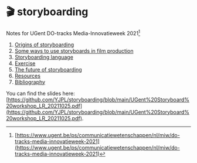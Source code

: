 # :clapper: storyboarding
Notes for UGent DO-tracks Media-Innovatieweek 2021[^1]

1. [Origins of storyboarding](https://github.com/YJPL/storyboarding/blob/main/01%20Origins%20of%20storyboarding.md)
2. [Some ways to use storyboards in film production](https://github.com/YJPL/storyboarding/blob/main/02%20How%20we%20can%20use%20storyboards.md)
3. [Storyboarding language](https://github.com/YJPL/storyboarding/blob/main/03%20Storyboarding%20language.md)
4. [Exercise](https://github.com/YJPL/storyboarding/blob/main/04%20Exercise.md)
5. [The future of storyboarding](https://github.com/YJPL/storyboarding/blob/main/05%20The%20future%20of%20storyboarding.md)
6. [Resources](https://github.com/YJPL/storyboarding/blob/main/06%20Resources.md)
7. [Bibliography](https://github.com/YJPL/storyboarding/blob/main/07%20Bibliography.md)

[^1]:[https://www.ugent.be/ps/communicatiewetenschappen/nl/miw/do-tracks-media-innovatieweek-2021](https://www.ugent.be/ps/communicatiewetenschappen/nl/miw/do-tracks-media-innovatieweek-2021)

You can find the slides here: [https://github.com/YJPL/storyboarding/blob/main/UGent%20Storyboard%20workshop_LR_20211025.pdf](https://github.com/YJPL/storyboarding/blob/main/UGent%20Storyboard%20workshop_LR_20211025.pdf).
